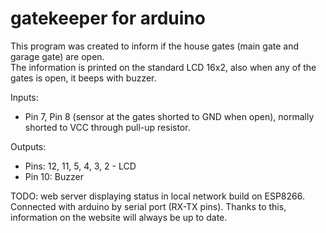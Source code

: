 # gatekeeper for arduino

This program was created to inform if the house gates (main gate and garage gate) are open.<br>
The information is printed on the standard LCD 16x2, also when any of the gates is open, it beeps with buzzer.

Inputs:

* Pin 7, Pin 8 (sensor at the gates shorted to GND when open), normally shorted to VCC through pull-up resistor.

Outputs:

* Pins: 12, 11, 5, 4, 3, 2 - LCD
* Pin 10: Buzzer

TODO:
web server displaying status in local network build on ESP8266.
Connected with arduino by serial port (RX-TX pins).
Thanks to this, information on the website will always be up to date.
